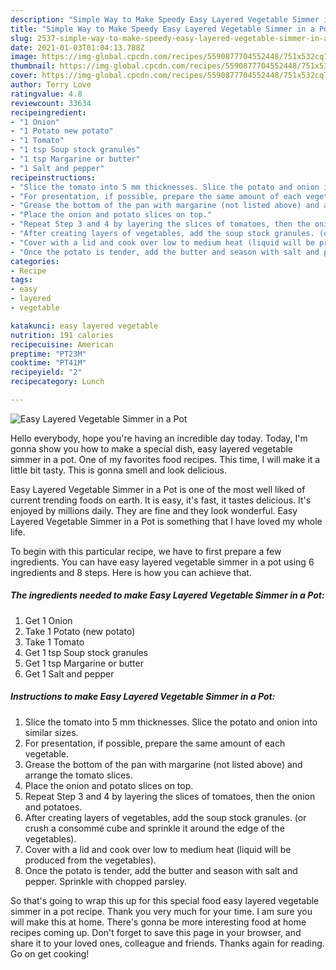 ```yaml
---
description: "Simple Way to Make Speedy Easy Layered Vegetable Simmer in a Pot"
title: "Simple Way to Make Speedy Easy Layered Vegetable Simmer in a Pot"
slug: 2537-simple-way-to-make-speedy-easy-layered-vegetable-simmer-in-a-pot
date: 2021-01-03T01:04:13.788Z
image: https://img-global.cpcdn.com/recipes/5590877704552448/751x532cq70/easy-layered-vegetable-simmer-in-a-pot-recipe-main-photo.jpg
thumbnail: https://img-global.cpcdn.com/recipes/5590877704552448/751x532cq70/easy-layered-vegetable-simmer-in-a-pot-recipe-main-photo.jpg
cover: https://img-global.cpcdn.com/recipes/5590877704552448/751x532cq70/easy-layered-vegetable-simmer-in-a-pot-recipe-main-photo.jpg
author: Terry Love
ratingvalue: 4.8
reviewcount: 33634
recipeingredient:
- "1 Onion"
- "1 Potato new potato"
- "1 Tomato"
- "1 tsp Soup stock granules"
- "1 tsp Margarine or butter"
- "1 Salt and pepper"
recipeinstructions:
- "Slice the tomato into 5 mm thicknesses. Slice the potato and onion into similar sizes."
- "For presentation, if possible, prepare the same amount of each vegetable."
- "Grease the bottom of the pan with margarine (not listed above) and arrange the tomato slices."
- "Place the onion and potato slices on top."
- "Repeat Step 3 and 4 by layering the slices of tomatoes, then the onion and potatoes."
- "After creating layers of vegetables, add the soup stock granules. (or crush a consommé cube and sprinkle it around the edge of the vegetables)."
- "Cover with a lid and cook over low to medium heat (liquid will be produced from the vegetables)."
- "Once the potato is tender, add the butter and season with salt and pepper. Sprinkle with chopped parsley."
categories:
- Recipe
tags:
- easy
- layered
- vegetable

katakunci: easy layered vegetable 
nutrition: 191 calories
recipecuisine: American
preptime: "PT23M"
cooktime: "PT41M"
recipeyield: "2"
recipecategory: Lunch

---
```



![Easy Layered Vegetable Simmer in a Pot](https://img-global.cpcdn.com/recipes/5590877704552448/751x532cq70/easy-layered-vegetable-simmer-in-a-pot-recipe-main-photo.jpg)

Hello everybody, hope you're having an incredible day today. Today, I'm gonna show you how to make a special dish, easy layered vegetable simmer in a pot. One of my favorites food recipes. This time, I will make it a little bit tasty. This is gonna smell and look delicious.



Easy Layered Vegetable Simmer in a Pot is one of the most well liked of current trending foods on earth. It is easy, it's fast, it tastes delicious. It's enjoyed by millions daily. They are fine and they look wonderful. Easy Layered Vegetable Simmer in a Pot is something that I have loved my whole life.


To begin with this particular recipe, we have to first prepare a few ingredients. You can have easy layered vegetable simmer in a pot using 6 ingredients and 8 steps. Here is how you can achieve that.

<!--inarticleads1-->

##### The ingredients needed to make Easy Layered Vegetable Simmer in a Pot:

1. Get 1 Onion
1. Take 1 Potato (new potato)
1. Take 1 Tomato
1. Get 1 tsp Soup stock granules
1. Get 1 tsp Margarine or butter
1. Get 1 Salt and pepper




<!--inarticleads2-->

##### Instructions to make Easy Layered Vegetable Simmer in a Pot:

1. Slice the tomato into 5 mm thicknesses. Slice the potato and onion into similar sizes.
1. For presentation, if possible, prepare the same amount of each vegetable.
1. Grease the bottom of the pan with margarine (not listed above) and arrange the tomato slices.
1. Place the onion and potato slices on top.
1. Repeat Step 3 and 4 by layering the slices of tomatoes, then the onion and potatoes.
1. After creating layers of vegetables, add the soup stock granules. (or crush a consommé cube and sprinkle it around the edge of the vegetables).
1. Cover with a lid and cook over low to medium heat (liquid will be produced from the vegetables).
1. Once the potato is tender, add the butter and season with salt and pepper. Sprinkle with chopped parsley.




So that's going to wrap this up for this special food easy layered vegetable simmer in a pot recipe. Thank you very much for your time. I am sure you will make this at home. There's gonna be more interesting food at home recipes coming up. Don't forget to save this page in your browser, and share it to your loved ones, colleague and friends. Thanks again for reading. Go on get cooking!
